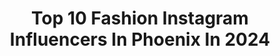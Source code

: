 ---
title: Top 10 Fashion Instagram Influencers In Phoenix In 2024
description: >-
  Find top fashion Instagram influencers in Phoenix in 2024. Most popular hashtags: #arizona #fashion #ootd #phoenix.
platform: Instagram
hits: 144
text_top: Analyze the most popular Instagram accounts on inBeat.
text_bottom: Our database has 144 Instagram influencers like this in Phoenix, United States for you to connect with.
profiles:
  - username: "beccabuilds"
    fullname: >-
      Becca Nielsen
    bio: >-
      * SLC, UT 🏡 * Motivation 🙏🏼 * Caffeine dependent life form ☕️ * Living vicariously through myself 🖤
    location: "United States"
    followers: 4426
    engagement: 874
    commentsToLikes: 0.069673
    id: ckaos2wqapx920i7880uye4v3
    verified: false
    hashtags: "#views, #monday, #lifeisbeautiful, #happy"
  - username: "eddiechvn"
    fullname: >-
      Eduardo chan diaz
    bio: >-
      @mpbarbers.phhacility Sacrifice for what you want or what you want will become the sacrifice 💯
    location: "United States"
    followers: 28128
    engagement: 96
    commentsToLikes: 0.053563
    id: ck6tme8hc7ojf0j71wv4erxzh
    verified: false
    hashtags: "#phoenixbarbers, #paradisevalleyaz, #miamilife, #tempebarber"
  - username: "muskaann_"
    fullname: >-
      Muskaan Kapoor
    bio: >-
      Change is constant🧚🏻 📍Bombay
    location: "United States"
    followers: 42237
    engagement: 1031
    commentsToLikes: 0.105828
    id: ckap0mqayqz940i78sqhrmgkc
    verified: false
    hashtags: "#outfitoftheday, #fashionblogger, #sale, #instadaily"
  - username: "alexiistherese"
    fullname: >-
      alexis (ali) castillo
    bio: >-
      fashion | beauty | travel | TikTok: @alexiistherese 📍 phoenix, arizona wifey to @bryanadamc ♥️ contact: alexiistherese@gmail.com
    location: "United States"
    followers: 121241
    engagement: 59
    commentsToLikes: 0.008760
    id: ck0vw200krqvn0i19jxq9yp8w
    verified: false
    hashtags: "#winteroutfit, #oregoncoast, #grwm, #springfashion"
  - username: "the.cocco.channel"
    fullname: >-
      Brittney Cocco|Phx Blogger
    bio: >-
      Helping ladies dress their bods with confidence! Fashion, beauty, food, & adventure. Small biz enthusiast Phoenix, AZ 💌 thecoccochannel@gmail.com
    location: "United States"
    followers: 11695
    engagement: 197
    commentsToLikes: 0.237786
    id: ck5ho4s9voxo70i11fn9yk30n
    verified: false
    hashtags: "#midsizeblogger, #phoenixinfluencer, #chattycaptioncommunity, #midsizefashionblogger"
  - username: "tedwimbush"
    fullname: >-
      TED | Phoenix, Arizona Photographer
    bio: >-
      🎬| Boudoir, Glamour & Cinema 🎨| Content Creation 📍| Phoenix, Arizona 👇🏽| Let’s Shoot
    location: "United States"
    followers: 156997
    engagement: 89
    commentsToLikes: 0.018088
    id: ck5chrcabrbkl0i11io804u88
    verified: false
    hashtags: "#phxaz, #goodyear, #fashion, #portrait"
  - username: "itsmeganvarner"
    fullname: >-
      megan varner | style inspo
    bio: >-
      fashion + lifestyle | coffee addict | book lover social media manager + UGC 💌 megan@themodernmillennial.co Phoenix | Los Angeles
    location: "United States"
    followers: 12388
    engagement: 736
    commentsToLikes: 0.182420
    id: cl101prucvhn30i237qeu9abi
    verified: false
    hashtags: "#ocleanxprodigital, #summer, #photobooth, #whitefoxboutique"
  - username: "utterlymelanie"
    fullname: >-
      Melanie Utter | Fashion & Pinterest Inspo
    bio: >-
      outfits + pinterest inspo + my life! 🍓🫧🧺🌞🌺 phoenix | az 💌: utterlym2000@gmail.com
    location: "United States"
    followers: 5119
    engagement: 1869
    commentsToLikes: 0.362191
    id: clgflpj6pp9x20j08md0hrj2w
    verified: false
    hashtags: "#selfcareaesthetic, #springvibe, #girlyaesthetic, #girltherapy"
  - username: "realabrahamcorella"
    fullname: >-
      ABRAHAM CORELLA
    bio: >-
      Men’s Fashion | Lifestyle | Coffee | Fitness TikTok: RealAbrahamCorella (150K) 📍Phoenix, AZ 👇🏼Shop for items from my videos
    location: "United States"
    followers: 58622
    engagement: 488
    commentsToLikes: 0.024297
    id: cloxohibs07880j08bvkpeqgq
    verified: false
    hashtags: "#mensfashiontips, #streetstylist, #styletips, #mensstyleguide"
  - username: "ashleyyytnicole"
    fullname: >-
      Ashley Nicole | Outfit Inspo
    bio: >-
      Fashion • Sewing • Thrifting do what makes you happy | AZ📍 💌 ashleynicole3798@gmail.com
    location: "United States"
    followers: 4344
    engagement: 1034
    commentsToLikes: 0.419294
    id: clinfinr7giqx0j08cksttreo
    verified: false
    hashtags: "#outfitideas, #vday, #arizonainfluencer, #arizona"
---